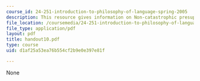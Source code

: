 ```yaml
---
course_id: 24-251-introduction-to-philosophy-of-language-spring-2005
description: This resource gives information on Non-catastrophic presupposition failure.
file_location: /coursemedia/24-251-introduction-to-philosophy-of-language-spring-2005/d1af25a53ea76b554cf2b9e0e397e81f_handout10.pdf
file_type: application/pdf
layout: pdf
title: handout10.pdf
type: course
uid: d1af25a53ea76b554cf2b9e0e397e81f

---
```

None